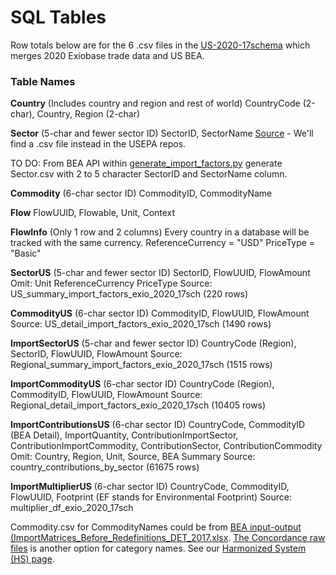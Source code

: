 <style>
#schemaDiv strong {
  font-size: 16px;
}
.yamlPre {
  background-color: #eee;
  padding: 20px;
  overflow-y: scroll;
}
.dark .yamlPre {
  background-color: #222;
}
</style>

# SQL Tables

Row totals below are for the 6 .csv files in the [US-2020-17schema](https://github.com/ModelEarth/OpenFootprint/tree/main/impacts/exiobase/US-source/2022) which merges 2020 Exiobase trade data and US BEA.

### Table Names

**Country** (Includes country and region and rest of world)
CountryCode (2-char), Country, Region (2-char)

**Sector** (5-char and fewer sector ID)
SectorID, SectorName
[Source](https://github.com/ModelEarth/OpenFootprint/blob/main/impacts/2020/USEEIOv2.0.1-411/sectors.json) - We'll find a .csv file instead in the USEPA repos.

TO DO: From BEA API within <a href="https://github.com/ModelEarth/USEEIO/tree/import_factors/import_factors_exio">generate\_import\_factors.py</a> generate Sector.csv with 2 to 5 character SectorID and SectorName column.

**Commodity** (6-char sector ID)
CommodityID, CommodityName

**Flow**
FlowUUID, Flowable, Unit, Context

**FlowInfo** (Only 1 row and 2 columns)
Every country in a database will be tracked with the same currency.
ReferenceCurrency = "USD"
PriceType = "Basic"

**SectorUS** (5-char and fewer sector ID)
SectorID, FlowUUID, FlowAmount
Omit: Unit ReferenceCurrency PriceType 
Source: US\_summary\_import\_factors\_exio\_2020\_17sch (220 rows)

**CommodityUS** (6-char sector ID)
CommodityID, FlowUUID, FlowAmount
Source: US\_detail\_import\_factors\_exio\_2020\_17sch (1490 rows)

**ImportSectorUS** (5-char and fewer sector ID)
CountryCode (Region), SectorID, FlowUUID, FlowAmount
Source: Regional\_summary\_import\_factors\_exio\_2020\_17sch (1515 rows)

**ImportCommodityUS** (6-char sector ID)
CountryCode (Region), CommodityID, FlowUUID, FlowAmount
Source: Regional\_detail\_import\_factors\_exio\_2020\_17sch (10405 rows)

**ImportContributionsUS** (6-char sector ID)
CountryCode, CommodityID (BEA Detail), ImportQuantity, ContributionImportSector, ContributionImportCommodity, ContributionSector, ContributionCommodity
Omit: Country, Region, Unit, Source, BEA Summary
Source: country\_contributions\_by\_sector (61675 rows)

**ImportMultiplierUS** (6-char sector ID)<!-- If we ever have a 5-char sector multiplier, the 5-char table will be ImportSectorMultiplierUS -->
CountryCode, CommodityID, FlowUUID, Footprint (EF stands for Environmental Footprint)
Source: multiplier\_df\_exio\_2020\_17sch

Commodity.csv for CommodityNames could be from <a href="https://www.bea.gov/industry/input-output-accounts-data">BEA input-output (ImportMatrices_Before_Redefinitions_DET_2017.xlsx</a>.
[The Concordance raw files](https://github.com/insongkim/concordance/tree/master/data-raw) is another option for category names. See our [Harmonized System (HS) page](/OpenFootprint/harmonized-system).
